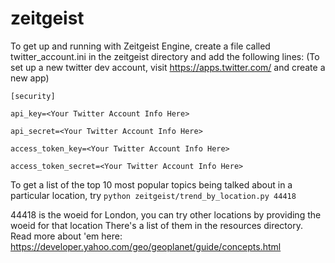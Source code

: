 # zeitgeist

To get up and running with Zeitgeist Engine, create a file called twitter_account.ini in the zeitgeist directory and add the following lines:
(To set up a new twitter dev account, visit https://apps.twitter.com/ and create a new app)

```
[security]

api_key=<Your Twitter Account Info Here>

api_secret=<Your Twitter Account Info Here>

access_token_key=<Your Twitter Account Info Here>

access_token_secret=<Your Twitter Account Info Here>
```

To get a list of the top 10 most popular topics being talked about in a particular location, try
`python zeitgeist/trend_by_location.py 44418`

44418 is the woeid for London, you can try other locations by providing the woeid for that location
There's a list of them in the resources directory.
Read more about 'em here: https://developer.yahoo.com/geo/geoplanet/guide/concepts.html


